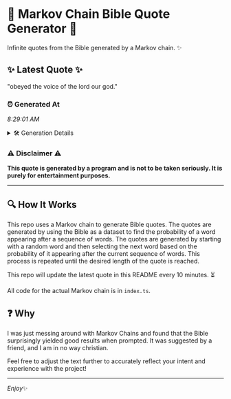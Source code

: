 # 📖 Markov Chain Bible Quote Generator 📖

Infinite quotes from the Bible generated by a Markov chain. ✨

## ✨ Latest Quote ✨
"obeyed the voice of the lord our god."

### ⏰ Generated At
*8:29:01 AM*

<details>
    <summary>🛠️ Generation Details</summary>
    <p>
        <strong>🌱 Seed:</strong> obeyed<br>
        <strong>🔄 Iterations:</strong> 7<br>
        <strong>📜 Context History:</strong><br>[ obeyed ]: the<br>[ obeyed, the ]: voice<br>[ obeyed, the, voice ]: of<br>[ obeyed, the, voice, of ]: the<br>[ obeyed, the, voice, of, the ]: lord<br>[ obeyed, the, voice, of, the, lord ]: our<br>[ the, voice, of, the, lord, our ]: god.<br>
    </p>
</details>

### ⚠️ Disclaimer ⚠️
**This quote is generated by a program and is not to be taken seriously. It is purely for entertainment purposes.**

---

## 🔍 How It Works

This repo uses a Markov chain to generate Bible quotes. The quotes are generated by using the Bible as a dataset to find the probability of a word appearing after a sequence of words. The quotes are generated by starting with a random word and then selecting the next word based on the probability of it appearing after the current sequence of words. This process is repeated until the desired length of the quote is reached.

This repo will update the latest quote in this README every 10 minutes. ⏳

All code for the actual Markov chain is in `index.ts`.

## ❓ Why

I was just messing around with Markov Chains and found that the Bible surprisingly yielded good results when prompted. 
It was suggested by a friend, and I am in no way christian.

Feel free to adjust the text further to accurately reflect your intent and experience with the project!

---

*Enjoy*✨
